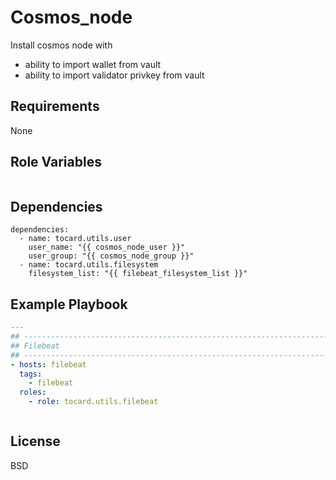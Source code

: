 Cosmos_node
=========

Install cosmos node with

- ability to import wallet from vault
- ability to import validator privkey from vault

Requirements
------------

None

Role Variables
--------------

```yaml
```

Dependencies
------------

```
dependencies:
  - name: tocard.utils.user
    user_name: "{{ cosmos_node_user }}"
    user_group: "{{ cosmos_node_group }}"
  - name: tocard.utils.filesystem
    filesystem_list: "{{ filebeat_filesystem_list }}"
```

Example Playbook
----------------

```yaml
---
## --------------------------------------------------------------------
## Filebeat
## --------------------------------------------------------------------
- hosts: filebeat
  tags:
    - filebeat
  roles:
    - role: tocard.utils.filebeat



```

License
-------

BSD

